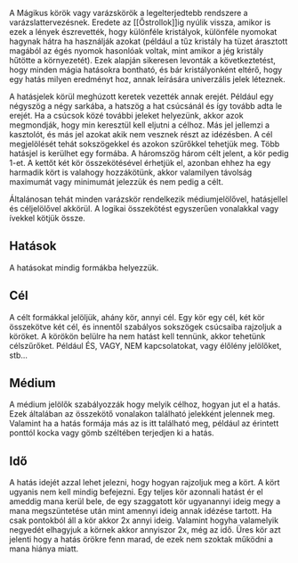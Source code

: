 A Mágikus körök vagy varázskörök a legelterjedtebb rendszere a varázslattervezésnek. Eredete az [[Őstrollok]]ig nyúlik vissza, amikor is ezek a lények észrevették, hogy különféle kristályok, különféle nyomokat hagynak hátra ha használják azokat (például a tűz kristály ha tüzet árasztott magából az égés nyomok hasonlóak voltak, mint amikor a jég kristály hűtötte a környezetét). Ezek alapján sikeresen levonták a következtetést, hogy minden mágia hatásokra bontható, és bár kristályonként eltérő, hogy egy hatás milyen eredményt hoz, annak leírására univerzális jelek léteznek.

A hatásjelek körül meghúzott keretek vezették annak erejét. Például egy négyszög a négy sarkába, a hatszög a hat csúcsánál és így tovább adta le erejét. Ha a csúcsok közé további jeleket helyezünk, akkor azok megmondják, hogy min keresztül kell eljutni a célhoz. Más jel jellemzi a kasztolót, és más jel azokat akik nem vesznek részt az idézésben. A cél megjelölését tehát sokszögekkel és azokon szűrőkkel tehetjük meg. Több hatásjel is kerülhet egy formába. A háromszög három célt jelent, a kör pedig 1-et. A kettőt két kör összekötésével érhetjük el, azonban ehhez ha egy harmadik kört is valahogy hozzákötünk, akkor valamilyen távolság maximumát vagy minimumát jelezzük és nem pedig a célt.

Általánosan tehát minden varázskör rendelkezik médiumjelölővel, hatásjellel és céljelölővel akkörül. A logikai összekötést egyszerűen vonalakkal vagy ívekkel kötjük össze.

## Hatások
A hatásokat mindig formákba helyezzük.

## Cél
A célt formákkal jelöljük, ahány kör, annyi cél. Egy kör egy cél, két kör összekötve két cél, és innentől szabályos sokszögek csúcsaiba rajzoljuk a köröket.
A körökön belülre ha nem hatást kell tennünk, akkor tehetünk célszűrőket. Például ÉS, VAGY, NEM kapcsolatokat, vagy élőlény jelölőket, stb...

## Médium
A médium jelölők szabályozzák hogy melyik célhoz, hogyan jut el a hatás. Ezek általában az összekötő vonalakon található jelekként jelennek meg. Valamint ha a hatás formája más az is itt található meg, például az érintett ponttól kocka vagy gömb széltében terjedjen ki a hatás.

## Idő
A hatás idejét azzal lehet jelezni, hogy hogyan rajzoljuk meg a kört. A kört ugyanis nem kell mindig befejezni. Egy teljes kör azonnali hatást ér el ameddig mana kerül bele, de egy szaggatott kör ugyanannyi ideig megy a mana megszüntetése után mint amennyi ideig annak idézése tartott. Ha csak pontokból áll a kör akkor 2x annyi ideig. Valamint hogyha valamelyik negyedét elhagyjuk a körnek akkor annyiszor 2x, még az idő. Üres kör azt jelenti hogy a hatás örökre fenn marad, de ezek nem szoktak működni a mana hiánya miatt.